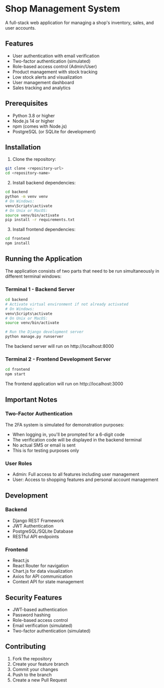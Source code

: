 # Shop Management System

A full-stack web application for managing a shop's inventory, sales, and user accounts.

## Features

- User authentication with email verification
- Two-factor authentication (simulated)
- Role-based access control (Admin/User)
- Product management with stock tracking
- Low stock alerts and visualization
- User management dashboard
- Sales tracking and analytics

## Prerequisites

- Python 3.8 or higher
- Node.js 14 or higher
- npm (comes with Node.js)
- PostgreSQL (or SQLite for development)

## Installation

1. Clone the repository:
```bash
git clone <repository-url>
cd <repository-name>
```

2. Install backend dependencies:
```bash
cd backend
python -m venv venv
# On Windows:
venv\Scripts\activate
# On Unix or MacOS:
source venv/bin/activate
pip install -r requirements.txt
```

3. Install frontend dependencies:
```bash
cd frontend
npm install
```

## Running the Application

The application consists of two parts that need to be run simultaneously in different terminal windows:

### Terminal 1 - Backend Server
```bash
cd backend
# Activate virtual environment if not already activated
# On Windows:
venv\Scripts\activate
# On Unix or MacOS:
source venv/bin/activate

# Run the Django development server
python manage.py runserver
```
The backend server will run on http://localhost:8000

### Terminal 2 - Frontend Development Server
```bash
cd frontend
npm start
```
The frontend application will run on http://localhost:3000

## Important Notes

### Two-Factor Authentication
The 2FA system is simulated for demonstration purposes:
- When logging in, you'll be prompted for a 6-digit code
- The verification code will be displayed in the backend terminal
- No actual SMS or email is sent
- This is for testing purposes only

### User Roles
- Admin: Full access to all features including user management
- User: Access to shopping features and personal account management

## Development

### Backend
- Django REST Framework
- JWT Authentication
- PostgreSQL/SQLite Database
- RESTful API endpoints

### Frontend
- React.js
- React Router for navigation
- Chart.js for data visualization
- Axios for API communication
- Context API for state management

## Security Features
- JWT-based authentication
- Password hashing
- Role-based access control
- Email verification (simulated)
- Two-factor authentication (simulated)

## Contributing
1. Fork the repository
2. Create your feature branch
3. Commit your changes
4. Push to the branch
5. Create a new Pull Request 